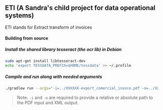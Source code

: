 ## ETI (A Sandra's child project for data operational systems)
ETI stands for Extract transform of invoices

#### Building from source
##### Install the shared library tesseract (the ocr lib) in Debian
```sh
sudo apt-get install libtesseract-dev
echo 'export TESSDATA_PREFIX=$HOME/tessdata' >> ~/.profile
```

##### Compile and run along with needed arguments
```sh
./gradlew run --args="-i=../XXXXXX-export_comercial_invoce.pdf -o=../XXXXXX-export_comercial_invoce.xml"
```
> Note: `-i` and `-o` are required to provide a relative or absolute path to the PDF input and XML output.
